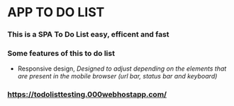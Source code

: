 # **APP TO DO LIST**

### This is a SPA To Do List easy, efficent and fast 

### **Some features of this to do list**

- Responsive design, *Designed to adjust depending on the elements that are present in the mobile browser (url bar, status bar and keyboard)*
###
###


### https://todolisttesting.000webhostapp.com/
